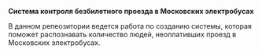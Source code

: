 **Система контроля безбилетного проезда в Московских электробусах**

В данном репеозитории ведется работа по созданию системы, которая поможет распознавать количество людей, неоплативших проезд в Московских электробусах.
